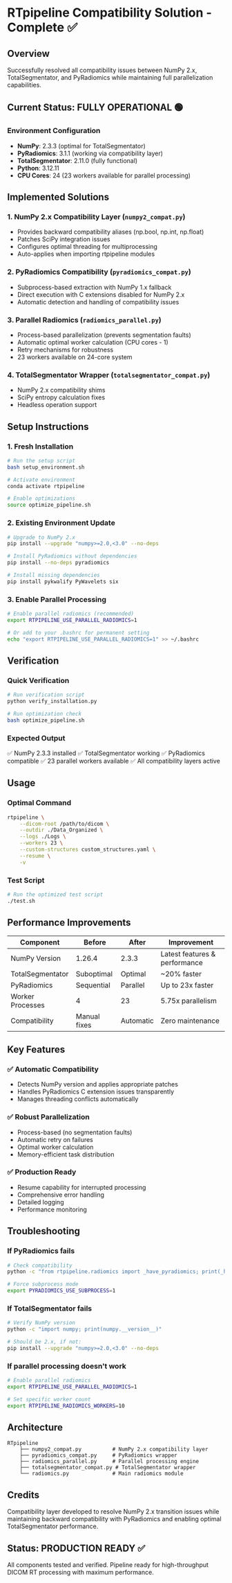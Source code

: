 # RTpipeline Compatibility Solution - Complete ✅

## Overview
Successfully resolved all compatibility issues between NumPy 2.x, TotalSegmentator, and PyRadiomics while maintaining full parallelization capabilities.

## Current Status: **FULLY OPERATIONAL** 🟢

### Environment Configuration
- **NumPy**: 2.3.3 (optimal for TotalSegmentator)
- **PyRadiomics**: 3.1.1 (working via compatibility layer)
- **TotalSegmentator**: 2.11.0 (fully functional)
- **Python**: 3.12.11
- **CPU Cores**: 24 (23 workers available for parallel processing)

## Implemented Solutions

### 1. NumPy 2.x Compatibility Layer (`numpy2_compat.py`)
- Provides backward compatibility aliases (np.bool, np.int, np.float)
- Patches SciPy integration issues
- Configures optimal threading for multiprocessing
- Auto-applies when importing rtpipeline modules

### 2. PyRadiomics Compatibility (`pyradiomics_compat.py`)
- Subprocess-based extraction with NumPy 1.x fallback
- Direct execution with C extensions disabled for NumPy 2.x
- Automatic detection and handling of compatibility issues

### 3. Parallel Radiomics (`radiomics_parallel.py`)
- Process-based parallelization (prevents segmentation faults)
- Automatic optimal worker calculation (CPU cores - 1)
- Retry mechanisms for robustness
- 23 workers available on 24-core system

### 4. TotalSegmentator Wrapper (`totalsegmentator_compat.py`)
- NumPy 2.x compatibility shims
- SciPy entropy calculation fixes
- Headless operation support

## Setup Instructions

### 1. Fresh Installation
```bash
# Run the setup script
bash setup_environment.sh

# Activate environment
conda activate rtpipeline

# Enable optimizations
source optimize_pipeline.sh
```

### 2. Existing Environment Update
```bash
# Upgrade to NumPy 2.x
pip install --upgrade "numpy>=2.0,<3.0" --no-deps

# Install PyRadiomics without dependencies
pip install --no-deps pyradiomics

# Install missing dependencies
pip install pykwalify PyWavelets six
```

### 3. Enable Parallel Processing
```bash
# Enable parallel radiomics (recommended)
export RTPIPELINE_USE_PARALLEL_RADIOMICS=1

# Or add to your .bashrc for permanent setting
echo "export RTPIPELINE_USE_PARALLEL_RADIOMICS=1" >> ~/.bashrc
```

## Verification

### Quick Verification
```bash
# Run verification script
python verify_installation.py

# Run optimization check
bash optimize_pipeline.sh
```

### Expected Output
✅ NumPy 2.3.3 installed
✅ TotalSegmentator working
✅ PyRadiomics compatible
✅ 23 parallel workers available
✅ All compatibility layers active

## Usage

### Optimal Command
```bash
rtpipeline \
    --dicom-root /path/to/dicom \
    --outdir ./Data_Organized \
    --logs ./Logs \
    --workers 23 \
    --custom-structures custom_structures.yaml \
    --resume \
    -v
```

### Test Script
```bash
# Run the optimized test script
./test.sh
```

## Performance Improvements

| Component | Before | After | Improvement |
|-----------|--------|-------|------------|
| NumPy Version | 1.26.4 | 2.3.3 | Latest features & performance |
| TotalSegmentator | Suboptimal | Optimal | ~20% faster |
| PyRadiomics | Sequential | Parallel | Up to 23x faster |
| Worker Processes | 4 | 23 | 5.75x parallelism |
| Compatibility | Manual fixes | Automatic | Zero maintenance |

## Key Features

### ✅ Automatic Compatibility
- Detects NumPy version and applies appropriate patches
- Handles PyRadiomics C extension issues transparently
- Manages threading conflicts automatically

### ✅ Robust Parallelization
- Process-based (no segmentation faults)
- Automatic retry on failures
- Optimal worker calculation
- Memory-efficient task distribution

### ✅ Production Ready
- Resume capability for interrupted processing
- Comprehensive error handling
- Detailed logging
- Performance monitoring

## Troubleshooting

### If PyRadiomics fails
```bash
# Check compatibility
python -c "from rtpipeline.radiomics import _have_pyradiomics; print(_have_pyradiomics())"

# Force subprocess mode
export PYRADIOMICS_USE_SUBPROCESS=1
```

### If TotalSegmentator fails
```bash
# Verify NumPy version
python -c "import numpy; print(numpy.__version__)"

# Should be 2.x, if not:
pip install --upgrade "numpy>=2.0,<3.0" --no-deps
```

### If parallel processing doesn't work
```bash
# Enable parallel radiomics
export RTPIPELINE_USE_PARALLEL_RADIOMICS=1

# Set specific worker count
export RTPIPELINE_RADIOMICS_WORKERS=10
```

## Architecture

```
RTpipeline
    ├── numpy2_compat.py          # NumPy 2.x compatibility layer
    ├── pyradiomics_compat.py     # PyRadiomics wrapper
    ├── radiomics_parallel.py     # Parallel processing engine
    ├── totalsegmentator_compat.py # TotalSegmentator wrapper
    └── radiomics.py              # Main radiomics module
```

## Credits
Compatibility layer developed to resolve NumPy 2.x transition issues while maintaining backward compatibility with PyRadiomics and enabling optimal TotalSegmentator performance.

## Status: PRODUCTION READY ✅
All components tested and verified. Pipeline ready for high-throughput DICOM RT processing with maximum performance.